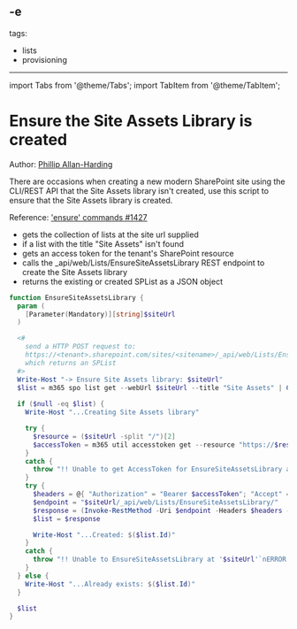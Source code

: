 -e <!-- DISCLAIMER: All secrets, passwords, and sensitive values in this document are examples only and not real credentials. -->
---
tags:
  - lists
  - provisioning
---

import Tabs from '@theme/Tabs';
import TabItem from '@theme/TabItem';

# Ensure the Site Assets Library is created

Author: [Phillip Allan-Harding](https://github.com/phillipharding/)

There are occasions when creating a new modern SharePoint site using the CLI/REST API that the Site Assets library isn't created, use this script to ensure that the Site Assets library is created.

Reference: ['ensure' commands #1427](https://github.com/pnp/cli-microsoft365/discussions/1427)

- gets the collection of lists at the site url supplied
- if a list with the title "Site Assets" isn't found
- gets an access token for the tenant's SharePoint resource
- calls the _api/web/Lists/EnsureSiteAssetsLibrary REST endpoint to create the Site Assets library
- returns the existing or created SPList as a JSON object

<Tabs>
  <TabItem value="PowerShell">

  ```powershell
  function EnsureSiteAssetsLibrary {
    param (
      [Parameter(Mandatory)][string]$siteUrl
    )

    <#
      send a HTTP POST request to:
      https://<tenant>.sharepoint.com/sites/<sitename>/_api/web/Lists/EnsureSiteAssetsLibrary/
      which returns an SPList
    #>
    Write-Host "-> Ensure Site Assets library: $siteUrl"
    $list = m365 spo list get --webUrl $siteUrl --title "Site Assets" | ConvertFrom-Json
    
    if ($null -eq $list) {
      Write-Host "...Creating Site Assets library"

      try {
        $resource = ($siteUrl -split "/")[2]
        $accessToken = m365 util accesstoken get --resource "https://$resource" --output text
      }
      catch {
        throw "!! Unable to get AccessToken for EnsureSiteAssetsLibrary at '$siteUrl'`nERROR: $_"
      }
      try {
        $headers = @{ "Authorization" = "Bearer $accessToken"; "Accept" = "application/json;odata=nometadata" }
        $endpoint = "$siteUrl/_api/web/Lists/EnsureSiteAssetsLibrary/"
        $response = (Invoke-RestMethod -Uri $endpoint -Headers $headers -Method POST)
        $list = $response

        Write-Host "...Created: $($list.Id)"
      }
      catch {
        throw "!! Unable to EnsureSiteAssetsLibrary at '$siteUrl'`nERROR: $_"
      }
    } else {
      Write-Host "...Already exists: $($list.Id)"
    }

    $list
  }
  ```

  </TabItem>
</Tabs>
